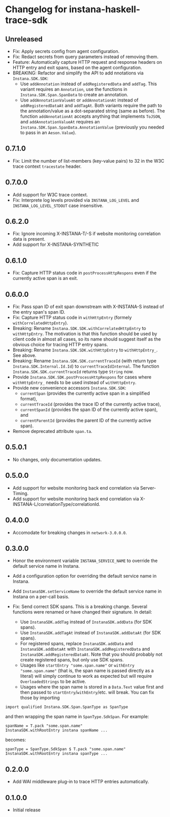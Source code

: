 # Changelog for instana-haskell-trace-sdk

## Unreleased
- Fix: Apply secrets config from agent configuration.
- Fix: Redact secrets from query parameters instead of removing them.
- Feature: Automatically capture HTTP request and response headers on HTTP entry and exit spans, based on the agent configuration.
- BREAKING: Refactor and simplify the API to add nnotations via `Instana.SDK.SDK`:
    - Use `addAnnotation` instead of `addRegisteredData` and `addTag`. This variant requires an `Annotation`, use the functions in `Instana.SDK.Span.SpanData` to create an annotation.
    - Use `addAnnotationValueAt` or `addAnnotationAt` instead of `addRegisteredDataAt` and `addTagAt`. Both variants require the path to the annotation/value as a dot-separated string (same as before). The function `addAnnotationAt` accepts anything that implements `ToJSON`, and `addAnnotationValueAt` requires an `Instana.SDK.Span.SpanData.AnnotationValue` (previously you needed to pass in an `Aeson.Value`).

## 0.7.1.0
- Fix: Limit the number of list-members (key-value pairs) to 32 in the W3C trace context `tracestate` header.

## 0.7.0.0
- Add support for W3C trace context.
- Fix: Interprete log levels provided via `INSTANA_LOG_LEVEL` and `INSTANA_LOG_LEVEL_STDOUT` case insensitive.

## 0.6.2.0
- Fix: Ignore incoming X-INSTANA-T/-S if website monitoring correlation data is present.
- Add support for X-INSTANA-SYNTHETIC

## 0.6.1.0
- Fix: Capture HTTP status code in `postProcessHttpRespons` even if the currently active span is an exit.

## 0.6.0.0
- Fix: Pass span ID of exit span downstream with X-INSTANA-S instead of the entry span's span ID.
- Fix: Capture HTTP status code in `withHttpEntry` (formely `withCorrelatedHttpEntry`).
- Breaking: Rename `Instana.SDK.SDK.withCorrelatedHttpEntry` to `withHttpEntry`. The motivation is that this function should be used by client code in almost all cases, so its name should suggest itself as the obvious choice for tracing HTTP entry spans.
- Breaking: Rename `Instana.SDK.SDK.withHttpEntry` to `withHttpEntry_`. See above.
- Breaking: Rename `Instana.SDK.SDK.currentTraceId` (with return type `Instana.SDK.Internal.Id.Id`) to `currentTraceIdInternal`. The function `Instana.SDK.SDK.currentTraceId` returns type `String` now.
- Provide `Instana.SDK.SDK.postProcessHttpRespons` for cases where `withHttpEntry_` needs to be used instead of `withHttpEntry`.
- Provide new convenience accessors `Instana.SDK.SDK`:
    - `currentSpan` (provides the currently active span in a simplified format),
    - `currentTraceId` (provides the trace ID of the currently active trace),
    - `currentSpanId` (provides the span ID of the currently active span), and
    - `currentParentId` (provides the parent ID of the currently active span).
- Remove deprecated attribute `span.ta`.

## 0.5.0.1
- No changes, only documentation updates.

## 0.5.0.0
- Add support for website monitoring back end correlation via Server-Timing.
- Add support for website monitoring back end correlation via X-INSTANA-L/correlationType/correlationId.

## 0.4.0.0
- Accomodate for breaking changes in `network-3.0.0.0`.

## 0.3.0.0
- Honor the environment variable `INSTANA_SERVICE_NAME` to override the default service name in Instana.
- Add a configuration option for overriding the default service name in Instana.
- Add `InstanaSDK.setServiceName` to override the default service name in Instana on a per-call basis.
- Fix: Send correct SDK spans. This is a breaking change. Several functions were renamed or have changed their signature.
In detail:

    - Use `InstanaSDK.addTag` instead of `InstanaSDK.addData` (for SDK
      spans).
    - Use `InstanaSDK.addTagAt` instead of `InstanaSDK.addDataAt` (for SDK spans).
    - For registered spans, replace `InstanaSDK.addData` and `InstanaSDK.addDataAt` with `InstanaSDK.addRegisteredData` and `InstanaSDK.addRegisteredDataAt`. Note that you should probably not create registered spans, but only use SDK spans.
    - Usages like `startEntry "some.span.name"` or `withEntry "some.span.name"` (that is, the span name is passed directly as a literal) will simply continue to work as expected but will require `OverloadedStrings` to be active.
    - Usages where the span name is stored in a `Data.Text` value first and then passed to `startEntry`/`withEntry`/etc. will break. You can fix those by importing
```
import qualified Instana.SDK.Span.SpanType as SpanType
```
and then wrapping the span name in `SpanType.SdkSpan`. For example:
```
spanName = T.pack "some.span.name"
InstanaSDK.withRootEntry instana spanName ...
```
becomes:
```
spanType = SpanType.SdkSpan $ T.pack "some.span.name"
InstanaSDK.withRootEntry instana spanType ...
```

## 0.2.0.0
- Add WAI middleware plug-in to trace HTTP entries automatically.

## 0.1.0.0
- Initial release

